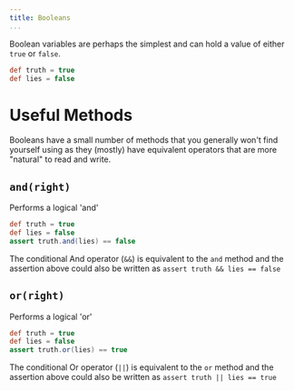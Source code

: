 ```yaml
---
title: Booleans
...
```

Boolean variables are perhaps the simplest and can hold a value of either `true` or `false`.

```groovy
def truth = true
def lies = false
```

# Useful Methods

Booleans have a small number of methods that you generally won't find yourself using as they (mostly) have equivalent operators that are more "natural" to read and write.

## `and(right)`
Performs a logical 'and'

```groovy  
def truth = true
def lies = false
assert truth.and(lies) == false 
```

The conditional And operator (`&&`) is equivalent to the `and` method and the assertion above could also be written as `assert truth && lies == false`

## `or(right)`
Performs a logical 'or'

```groovy  
def truth = true
def lies = false
assert truth.or(lies) == true 
```

The conditional Or operator (`||`) is equivalent to the `or` method and the assertion above could also be written as `assert truth || lies == true`
